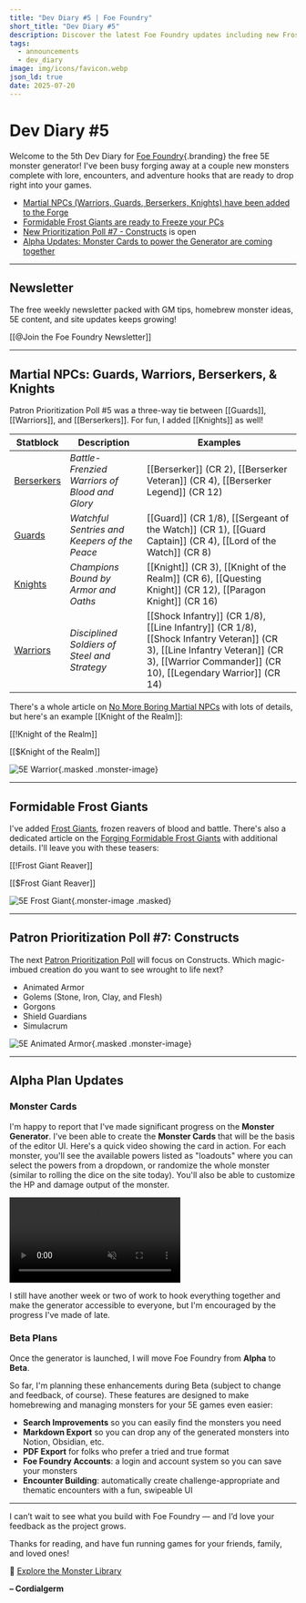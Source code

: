 ```yaml
---
title: "Dev Diary #5 | Foe Foundry"
short_title: "Dev Diary #5"
description: Discover the latest Foe Foundry updates including new Frost Giant statblocks, martial NPCs like Knights and Berserkers, and a sneak peek at the upcoming Monster Generator.
tags:
  - announcements
  - dev_diary
image: img/icons/favicon.webp
json_ld: true
date: 2025-07-20
---
```


# Dev Diary #5

Welcome to the 5th Dev Diary for [Foe Foundry](../index.md){.branding} the free 5E monster generator! I've been busy forging away at a couple new monsters complete with lore, encounters, and adventure hooks that are ready to drop right into your games.

- [Martial NPCs (Warriors, Guards, Berserkers, Knights) have been added to the Forge](#martial-npcs-guards-warriors-berserkers--knights)
- [Formidable Frost Giants are ready to Freeze your PCs](#formidable-frost-giants)
- [New Prioritization Poll #7 - Constructs](#patron-prioritization-poll-7-constructs) is open
- [Alpha Updates: Monster Cards to power the Generator are coming together](#alpha-plan-updates)

---

## Newsletter

The free weekly newsletter packed with GM tips, homebrew monster ideas, 5E content, and site updates keeps growing!

[[@Join the Foe Foundry Newsletter]]

---

## Martial NPCs: Guards, Warriors, Berserkers, & Knights

Patron Prioritization Poll #5 was a three-way tie between [[Guards]], [[Warriors]], and [[Berserkers]]. For fun, I added [[Knights]] as well!

| Statblock      | Description | Examples |
|----------------|-------------|----------|
| [Berserkers](../monsters/berserker.md) | *Battle-Frenzied Warriors of Blood and Glory*| [[Berserker]] (CR 2), [[Berserker Veteran]] (CR 4), [[Berserker Legend]] (CR 12) |
| [Guards](../monsters/guard.md) | *Watchful Sentries and Keepers of the Peace*| [[Guard]] (CR 1/8), [[Sergeant of the Watch]] (CR 1), [[Guard Captain]] (CR 4), [[Lord of the Watch]] (CR 8) |
| [Knights](../monsters/knight.md) | *Champions Bound by Armor and Oaths* | [[Knight]] (CR 3), [[Knight of the Realm]] (CR 6), [[Questing Knight]] (CR 12), [[Paragon Knight]] (CR 16) |
| [Warriors](../monsters/warrior.md) | *Disciplined Soldiers of Steel and Strategy* | [[Shock Infantry]] (CR 1/8), [[Line Infantry]] (CR 1/8), [[Shock Infantry Veteran]] (CR 3), [[Line Infantry Veteran]] (CR 3), [[Warrior Commander]] (CR 10), [[Legendary Warrior]] (CR 14) |

There's a whole article on [No More Boring Martial NPCs](./2025_07_09_martial_npcs.md) with lots of details, but here's an example [[Knight of the Realm]]:

[[!Knight of the Realm]]

[[$Knight of the Realm]]

![5E Warrior](../img/monsters/warrior.webp){.masked .monster-image}

---

## Formidable Frost Giants

I've added [Frost Giants](../monsters/frost-giant.md), frozen reavers of blood and battle. There's also a dedicated article on the [Forging Formidable Frost Giants](./2025_07_20_frost_giants.md) with additional details. I'll leave you with these teasers:

[[!Frost Giant Reaver]]

[[$Frost Giant Reaver]]

![5E Frost Giant](../img/monsters/frost-giant.webp){.monster-image .masked}

---

## Patron Prioritization Poll #7: Constructs

The next [Patron Prioritization Poll](https://www.patreon.com/posts/134519937/) will focus on Constructs. Which magic-imbued creation do you want to see wrought to life next?

- Animated Armor
- Golems (Stone, Iron, Clay, and Flesh)
- Gorgons
- Shield Guardians
- Simulacrum

![5E Animated Armor](../img/monsters/animated-armor.webp){.masked .monster-image}

---

## Alpha Plan Updates

### Monster Cards

I'm happy to report that I've made significant progress on the **Monster Generator**. I've been able to create the **Monster Cards** that will be the basis of the editor UI. Here's a quick video showing the card in action. For each monster, you'll see the available powers listed as "loadouts" where you can select the powers from a dropdown, or randomize the whole monster (similar to rolling the dice on the site today). You'll also be able to customize the HP and damage output of the monster.

<video autoplay loop muted playsinline loading="lazy" class="blog-image-large">
  <source src="/img/blogs/monster_card.mp4" type="video/mp4" />
</video>

I still have another week or two of work to hook everything together and make the generator accessible to everyone, but I'm encouraged by the progress I've made of late.

### Beta Plans

Once the generator is launched, I will move Foe Foundry from **Alpha** to **Beta**.

So far, I'm planning these enhancements during Beta (subject to change and feedback, of course). These features are designed to make homebrewing and managing monsters for your 5E games even easier:

- **Search Improvements** so you can easily find the monsters you need
- **Markdown Export** so you can drop any of the generated monsters into Notion, Obsidian, etc.
- **PDF Export** for folks who prefer a tried and true format
- **Foe Foundry Accounts**: a login and account system so you can save your monsters
- **Encounter Building**: automatically create challenge-appropriate and thematic encounters with a fun, swipeable UI

---

I can’t wait to see what you build with Foe Foundry — and I’d love your feedback as the project grows.

Thanks for reading, and have fun running games for your friends, family, and loved ones!

🧟 [Explore the Monster Library](../monsters/index.md)

**– Cordialgerm**